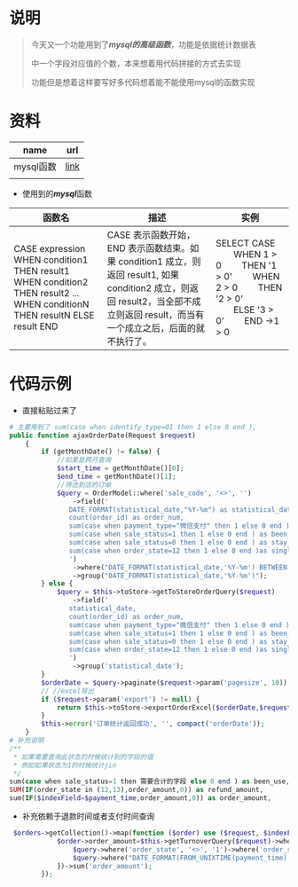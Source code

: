 # 说明

> 今天又一个功能用到了***mysql的高级函数***，功能是依据统计数据表
>
> 中一个字段对应值的个数，本来想着用代码拼接的方式去实现
>
> 功能但是想着这样要写好多代码想着能不能使用mysql的函数实现

# 资料

| name      | url                                                       |
| --------- | --------------------------------------------------------- |
| mysql函数 | [link](https://www.runoob.com/mysql/mysql-functions.html) |
|           |                                                           |

- 使用到的***mysql***函数

| 函数名                                                       | 描述                                                         | 实例                                                         |
| ------------------------------------------------------------ | ------------------------------------------------------------ | ------------------------------------------------------------ |
| CASE expression     WHEN condition1 THEN result1     WHEN condition2 THEN result2    ...     WHEN conditionN THEN resultN     ELSE result END | CASE 表示函数开始，END 表示函数结束。如果 condition1 成立，则返回 result1, 如果 condition2 成立，则返回 result2，当全部不成立则返回 result，而当有一个成立之后，后面的就不执行了。 | SELECT CASE  　　WHEN 1 > 0 　　THEN '1 > 0' 　　WHEN 2 > 0 　　THEN '2 > 0' 　　ELSE '3 > 0' 　　END ->1 > 0 |



# 代码示例

- 直接粘贴过来了

```php
# 主要用到了 sum(case when identify_type=01 then 1 else 0 end ),   
public function ajaxOrderDate(Request $request)
    {
        if (getMonthDate() != false) {
            //如果是跨月查询
            $start_time = getMonthDate()[0];
            $end_time = getMonthDate()[1];
            //筛选到店的订单
            $query = OrderModel::where('sale_code', '<>', '')
                ->field('
               DATE_FORMAT(statistical_date,"%Y-%m") as statistical_date,
               count(order_id) as order_num,
               sum(case when payment_type="微信支付" then 1 else 0 end )as wechat_pay,
               sum(case when sale_status=1 then 1 else 0 end ) as been_use,  
               sum(case when sale_status=0 then 1 else 0 end ) as stay_use,
               sum(case when order_state=12 then 1 else 0 end )as single_back
               ')
                ->where("DATE_FORMAT(statistical_date,'%Y-%m') BETWEEN '$start_time' AND '$end_time'  ")
                ->group("DATE_FORMAT(statistical_date,'%Y-%m')");
        } else {
            $query = $this->toStore->getToStoreOrderQuery($request)
                ->field('
               statistical_date,
               count(order_id) as order_num,
               sum(case when payment_type="微信支付" then 1 else 0 end )as wechat_pay,
               sum(case when sale_status=1 then 1 else 0 end ) as been_use, 
               sum(case when sale_status=0 then 1 else 0 end ) as stay_use,
               sum(case when order_state=12 then 1 else 0 end )as single_back
               ')
                ->group('statistical_date');
        }
        $orderDate = $query->paginate($request->param('pagesize', 10));//到店统计列表
        // //excel导出
        if ($request->param('export') != null) {
            return $this->toStore->exportOrderExcel($orderDate,$request);
        }
        $this->error('订单统计返回成功', '', compact('orderDate'));
    }
# 补充说明
/**
 * 如果需要查询此状态的时候统计别的字段的值
 * 例如如果状态为1的时候统计jin
 */
sum(case when sale_status=1 then 需要合计的字段 else 0 end ) as been_use,  
SUM(IF(order_state in (12,13),order_amount,0)) as refund_amount,
sum(IF($indexField=$payment_time,order_amount,0)) as order_amount,
```

- 补充依赖于退款时间或者支付时间查询

```php
 $orders->getCollection()->map(function ($order) use ($request, $indexField) {
            $order->order_amount=$this->getTurnoverQuery($request)->where(function ($query)use ($order){
                $query->where('order_state', '<>', '1')->where('order_state', '<>', '0');
                $query->where("DATE_FORMAT(FROM_UNIXTIME(payment_time),'%Y-%m-%d')='{$order->statistical_date}'");
            })->sum('order_amount');
        });
```



